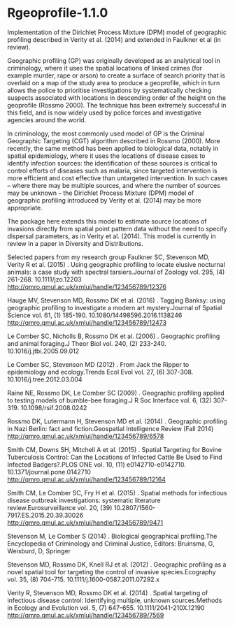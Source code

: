 # Rgeoprofile-1.1.0
Implementation of the Dirichlet Process Mixture (DPM) model of geographic profiling described in Verity et al. (2014) and extended in Faulkner et al (in review). 

Geographic profiling (GP) was originally developed as an analytical tool in criminology, where it uses the spatial locations of linked crimes (for example murder, rape or arson) to create a surface of search priority that is overlaid on a map of the study area to produce a geoprofile, which in turn allows the police to prioritise investigations by systematically checking suspects associated with locations in descending order of the height on the geoprofile (Rossmo 2000). The technique has been extremely successful in this field, and is now widely used by police forces and investigative agencies around the world. 

In criminology, the most commonly used model of GP is the Criminal Geographic Targeting (CGT) algorithm described in Rossmo (2000). More recently, the same method has been applied to biological data, notably in spatial epidemiology, where it uses the locations of disease cases to identify infection sources: the identification of these sources is critical to control efforts of diseases such as malaria, since targeted intervention is more efficient and cost effective than untargeted intervention. In such cases – where there may be multiple sources, and where the number of sources may be unknown – the Dirichlet Process Mixture (DPM) model of geographic profiling introduced by Verity et al. (2014) may be more appropriate.

The package here extends this model to estimate source locations of invasions directly from spatial point pattern data without the need to specify dispersal parameters, as in Verity et al. (2014). This model is currently in review in a paper in Diversity and Distributions.

Selected papers from my research group
Faulkner SC, Stevenson MD, Verity R et al. (2015) . Using geographic profiling to locate elusive nocturnal animals: a case study with spectral tarsiers.Journal of Zoology vol. 295, (4) 261-268.
10.1111/jzo.12203
http://qmro.qmul.ac.uk/xmlui/handle/123456789/12376

Hauge MV, Stevenson MD, Rossmo DK et al. (2016) . Tagging Banksy: using geographic profiling to investigate a modern art mystery.Journal of Spatial Science vol. 61, (1) 185-190.
10.1080/14498596.2016.1138246
http://qmro.qmul.ac.uk/xmlui/handle/123456789/12473

Le Comber SC, Nicholls B, Rossmo DK et al. (2006) . Geographic profiling and animal foraging.J Theor Biol vol. 240, (2) 233-240.
10.1016/j.jtbi.2005.09.012

Le Comber SC, Stevenson MD (2012) . From Jack the Ripper to epidemiology and ecology.Trends Ecol Evol vol. 27, (6) 307-308.
10.1016/j.tree.2012.03.004

Raine NE, Rossmo DK, Le Comber SC (2009) . Geographic profiling applied to testing models of bumble-bee foraging.J R Soc Interface vol. 6, (32) 307-319.
10.1098/rsif.2008.0242

Rossmo DK, Lutermann H, Stevenson MD et al. (2014) . Geographic profiling in Nazi Berlin: fact and fiction.Geospatial Intelligence Review (Fall 2014)
http://qmro.qmul.ac.uk/xmlui/handle/123456789/6578

Smith CM, Downs SH, Mitchell A et al. (2015) . Spatial Targeting for Bovine Tuberculosis Control: Can the Locations of Infected Cattle Be Used to Find Infected Badgers?.PLOS ONE vol. 10, (11) e0142710-e0142710.
10.1371/journal.pone.0142710
http://qmro.qmul.ac.uk/xmlui/handle/123456789/12164

Smith CM, Le Comber SC, Fry H et al. (2015) . Spatial methods for infectious disease outbreak investigations: systematic literature review.Eurosurveillance vol. 20, (39)
10.2807/1560-7917.ES.2015.20.39.30026
http://qmro.qmul.ac.uk/xmlui/handle/123456789/9471

Stevenson M, Le Comber S (2014) . Biological geographical profiling.The Encyclopedia of Criminology and Criminal Justice, Editors: Bruinsma, G, Weisburd, D, Springer

Stevenson MD, Rossmo DK, Knell RJ et al. (2012) . Geographic profiling as a novel spatial tool for targeting the control of invasive species.Ecography vol. 35, (8) 704-715.
10.1111/j.1600-0587.2011.07292.x

Verity R, Stevenson MD, Rossmo DK et al. (2014) . Spatial targeting of infectious disease control: Identifying multiple, unknown sources.Methods in Ecology and Evolution vol. 5, (7) 647-655.
10.1111/2041-210X.12190
http://qmro.qmul.ac.uk/xmlui/handle/123456789/7569
